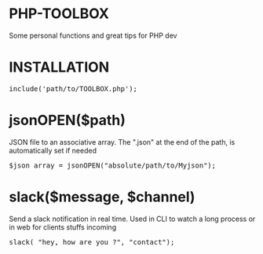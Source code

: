 # PHP-TOOLBOX
Some personal functions and great tips for PHP dev

# INSTALLATION
<pre>
include('path/to/TOOLBOX.php');
</pre>

# jsonOPEN($path)
JSON file to an associative array. The ".json" at the end of the path, is automatically set if needed

<pre>
$json_array = jsonOPEN("absolute/path/to/Myjson");
</pre>

# slack($message, $channel)
Send a slack notification in real time. Used in CLI to watch a long process or in web for clients stuffs incoming

<pre>
slack( "hey, how are you ?", "contact");
</pre>
